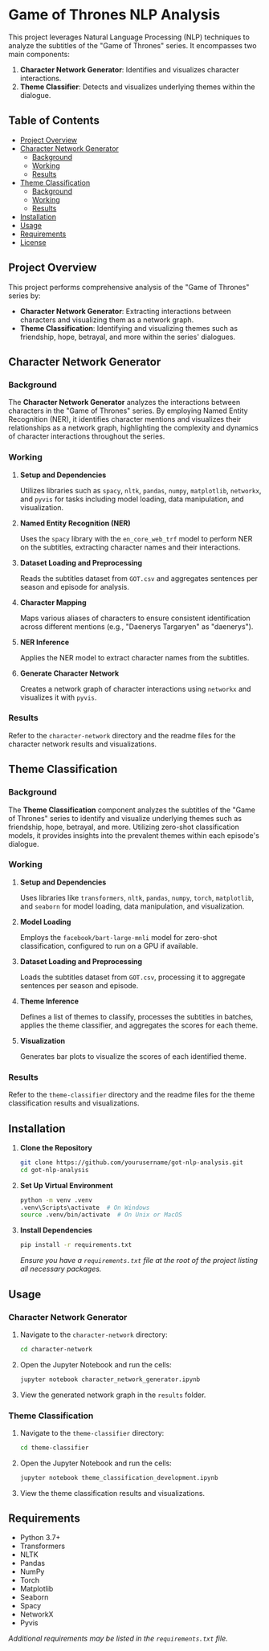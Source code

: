 # Game of Thrones NLP Analysis

This project leverages Natural Language Processing (NLP) techniques to analyze the subtitles of the "Game of Thrones" series. It encompasses two main components:

1. **Character Network Generator**: Identifies and visualizes character interactions.
2. **Theme Classifier**: Detects and visualizes underlying themes within the dialogue.

## Table of Contents

- [Project Overview](#project-overview)
- [Character Network Generator](#character-network-generator)
  - [Background](#background)
  - [Working](#working)
  - [Results](#results)
- [Theme Classification](#theme-classification)
  - [Background](#background-1)
  - [Working](#working-1)
  - [Results](#results-1)
- [Installation](#installation)
- [Usage](#usage)
- [Requirements](#requirements)
- [License](#license)

## Project Overview

This project performs comprehensive analysis of the "Game of Thrones" series by:

- **Character Network Generator**: Extracting interactions between characters and visualizing them as a network graph.
- **Theme Classification**: Identifying and visualizing themes such as friendship, hope, betrayal, and more within the series' dialogues.


## Character Network Generator

### Background

The **Character Network Generator** analyzes the interactions between characters in the "Game of Thrones" series. By employing Named Entity Recognition (NER), it identifies character mentions and visualizes their relationships as a network graph, highlighting the complexity and dynamics of character interactions throughout the series.

### Working

1. **Setup and Dependencies**

   Utilizes libraries such as `spacy`, `nltk`, `pandas`, `numpy`, `matplotlib`, `networkx`, and `pyvis` for tasks including model loading, data manipulation, and visualization.

2. **Named Entity Recognition (NER)**

   Uses the `spacy` library with the `en_core_web_trf` model to perform NER on the subtitles, extracting character names and their interactions.

3. **Dataset Loading and Preprocessing**

   Reads the subtitles dataset from `GOT.csv` and aggregates sentences per season and episode for analysis.

4. **Character Mapping**

   Maps various aliases of characters to ensure consistent identification across different mentions (e.g., "Daenerys Targaryen" as "daenerys").

5. **NER Inference**

   Applies the NER model to extract character names from the subtitles.

6. **Generate Character Network**

   Creates a network graph of character interactions using `networkx` and visualizes it with `pyvis`.


### Results

Refer to the `character-network` directory and the readme files for the character network results and visualizations.

## Theme Classification

### Background

The **Theme Classification** component analyzes the subtitles of the "Game of Thrones" series to identify and visualize underlying themes such as friendship, hope, betrayal, and more. Utilizing zero-shot classification models, it provides insights into the prevalent themes within each episode's dialogue.

### Working

1. **Setup and Dependencies**

   Uses libraries like `transformers`, `nltk`, `pandas`, `numpy`, `torch`, `matplotlib`, and `seaborn` for model loading, data manipulation, and visualization.

2. **Model Loading**

   Employs the `facebook/bart-large-mnli` model for zero-shot classification, configured to run on a GPU if available.

3. **Dataset Loading and Preprocessing**

   Loads the subtitles dataset from `GOT.csv`, processing it to aggregate sentences per season and episode.

4. **Theme Inference**

   Defines a list of themes to classify, processes the subtitles in batches, applies the theme classifier, and aggregates the scores for each theme.

5. **Visualization**

   Generates bar plots to visualize the scores of each identified theme.


### Results

Refer to the `theme-classifier` directory and the readme files for the theme classification results and visualizations.

## Installation

1. **Clone the Repository**

    ```bash
    git clone https://github.com/yourusername/got-nlp-analysis.git
    cd got-nlp-analysis
    ```

2. **Set Up Virtual Environment**

    ```bash
    python -m venv .venv
    .venv\Scripts\activate  # On Windows
    source .venv/bin/activate  # On Unix or MacOS
    ```

3. **Install Dependencies**

    ```bash
    pip install -r requirements.txt
    ```

    *Ensure you have a `requirements.txt` file at the root of the project listing all necessary packages.*

## Usage

### Character Network Generator

1. Navigate to the `character-network` directory:

    ```bash
    cd character-network
    ```

2. Open the Jupyter Notebook and run the cells:

    ```bash
    jupyter notebook character_network_generator.ipynb
    ```

3. View the generated network graph in the `results` folder.

### Theme Classification

1. Navigate to the `theme-classifier` directory:

    ```bash
    cd theme-classifier
    ```

2. Open the Jupyter Notebook and run the cells:

    ```bash
    jupyter notebook theme_classification_development.ipynb
    ```

3. View the theme classification results and visualizations.

## Requirements

- Python 3.7+
- Transformers
- NLTK
- Pandas
- NumPy
- Torch
- Matplotlib
- Seaborn
- Spacy
- NetworkX
- Pyvis

*Additional requirements may be listed in the `requirements.txt` file.*

